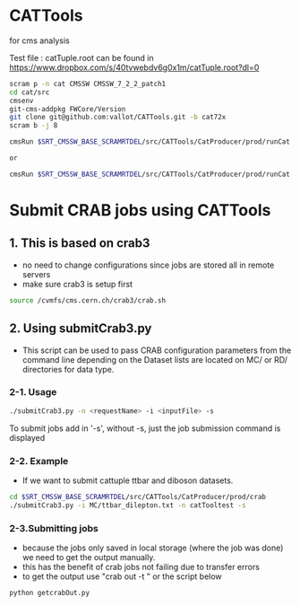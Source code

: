 CATTools
========

for cms analysis

Test file : catTuple.root can be found in https://www.dropbox.com/s/40tvwebdv6g0x1m/catTuple.root?dl=0
```bash
scram p -n cat CMSSW CMSSW_7_2_2_patch1
cd cat/src
cmsenv
git-cms-addpkg FWCore/Version
git clone git@github.com:vallot/CATTools.git -b cat72x
scram b -j 8

cmsRun $SRT_CMSSW_BASE_SCRAMRTDEL/src/CATTools/CatProducer/prod/runCat.py useMiniAOD=True inputFiles=file:/pnfs/user/jlee/DYJetsToLL_M-50_13TeV-madgraph-pythia8/miniaod.root

or 

cmsRun $SRT_CMSSW_BASE_SCRAMRTDEL/src/CATTools/CatProducer/prod/runCat.py useMiniAOD=False inputFiles=/store/mc/Phys14DR/DYJetsToLL_M-50_13TeV-madgraph-pythia8/AODSIM/PU20bx25_PHYS14_25_V1-v1/00000/00CC714A-F86B-E411-B99A-0025904B5FB8.root

```

# Submit CRAB jobs using CATTools
## 1. This is based on crab3
 - no need to change configurations since jobs are stored all in remote servers
 - make sure crab3 is setup first
```bash
source /cvmfs/cms.cern.ch/crab3/crab.sh
```

## 2. Using submitCrab3.py
- This script can be used to pass CRAB configuration parameters from the command line depending on the Dataset lists are located on MC/ or RD/ directories for data type.

### 2-1. Usage 
```bash
./submitCrab3.py -n <requestName> -i <inputFile> -s
```
To submit jobs add in '-s', without -s, just the job submission command is displayed
### 2-2. Example
- If we want to submit cattuple ttbar and diboson datasets.
```bash
cd $SRT_CMSSW_BASE_SCRAMRTDEL/src/CATTools/CatProducer/prod/crab
./submitCrab3.py -i MC/ttbar_dilepton.txt -n catTooltest -s 
```

### 2-3.Submitting jobs
- because the jobs only saved in local storage (where the job was done) we need to get the output manually. 
- this has the benefit of crab jobs not failing due to transfer errors
- to get the output use "crab out -t <taskdir>" or the script below
```bash
python getcrabOut.py
```
